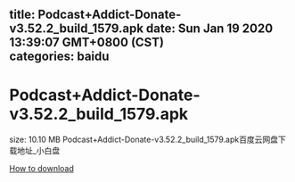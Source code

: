 
title: Podcast+Addict-Donate-v3.52.2_build_1579.apk
date: Sun Jan 19 2020 13:39:07 GMT+0800 (CST)    
categories: baidu
---

# Podcast+Addict-Donate-v3.52.2_build_1579.apk
size: 10.10 MB
 Podcast+Addict-Donate-v3.52.2_build_1579.apk百度云网盘下载地址_小白盘
 

[How to download](https://bpcam.bemobtrk.com/go/2ceec3aa-1ca2-46d6-b9ff-aaa5c184517c?jno=4111)